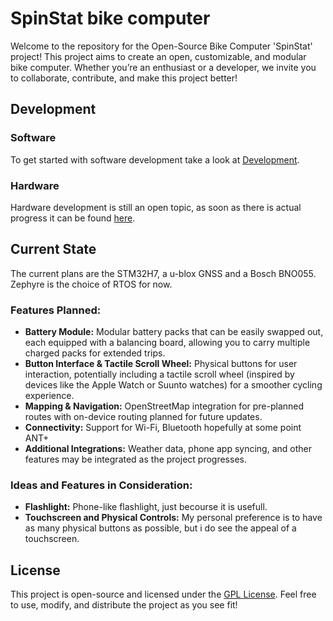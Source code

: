 # SpinStat bike computer 

Welcome to the repository for the Open-Source Bike Computer 'SpinStat' project!
This project aims to create an open, customizable, and modular bike computer.
Whether you’re an enthusiast or a developer, we invite you to collaborate, contribute, and make this project better!

## Development
### Software

To get started with software development take a look at [Development](./DEV.md).

### Hardware

Hardware development is still an open topic, as soon as there is actual progress it can be found [here](https://github.com/SpinStat/Hardware).

## Current State

The current plans are the STM32H7, a u-blox GNSS and a Bosch BNO055. Zephyre is the choice of RTOS for now.

### Features Planned:
- **Battery Module:** Modular battery packs that can be easily swapped out, each equipped with a balancing board, allowing you to carry multiple charged packs for extended trips.
- **Button Interface & Tactile Scroll Wheel:** Physical buttons for user interaction, potentially including a tactile scroll wheel (inspired by devices like the Apple Watch or Suunto watches) for a smoother cycling experience.
- **Mapping & Navigation:** OpenStreetMap integration for pre-planned routes with on-device routing planned for future updates.
- **Connectivity:** Support for Wi-Fi, Bluetooth hopefully at some point ANT+
- **Additional Integrations:** Weather data, phone app syncing, and other features may be integrated as the project progresses.

### Ideas and Features in Consideration:
- **Flashlight:** Phone-like flashlight, just becourse it is usefull.
- **Touchscreen and Physical Controls:** My personal preference is to have as many physical buttons as possible, but i do see the appeal of a touchscreen.

## License

This project is open-source and licensed under the [GPL License](LICENSE). Feel free to use, modify, and distribute the project as you see fit!


